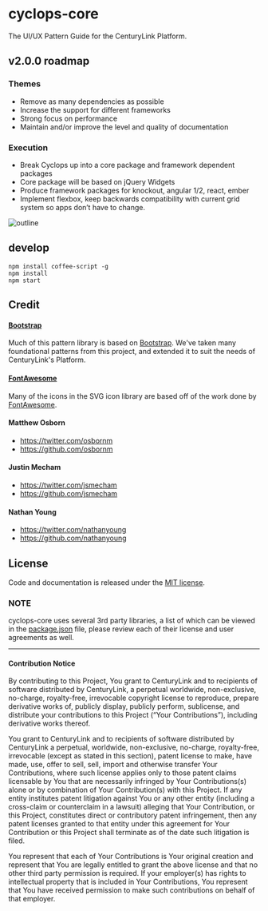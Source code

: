 # cyclops-core
The UI/UX Pattern Guide for the CenturyLink Platform.

## v2.0.0 roadmap

### Themes
- Remove as many dependencies as possible
- Increase the support for different frameworks
- Strong focus on performance
- Maintain and/or improve the level and quality of documentation

### Execution
- Break Cyclops up into a core package and framework dependent packages
- Core package will be based on jQuery Widgets
- Produce framework packages for knockout, angular 1/2, react, ember
- Implement flexbox, keep backwards compatibility with current grid system so apps don’t have to change.

 
![outline](http://i.imgur.com/phGE8Qb.png)

## develop

```
npm install coffee-script -g
npm install
npm start
```

## Credit

#### [Bootstrap](http://getbootstrap.com/)
Much of this pattern library is based on [Bootstrap](http://getbootstrap.com/). We've taken many
foundational patterns from this project, and extended it to suit the needs of CenturyLink's
Platform.

#### [FontAwesome](http://fontawesome.io/)
Many of the icons in the SVG icon library are based off of the work done by
[FontAwesome](https://github.com/FortAwesome/Font-Awesome).

#### Matthew Osborn
* https://twitter.com/osbornm
* https://github.com/osbornm

#### Justin Mecham
* https://twitter.com/jsmecham
* https://github.com/jsmecham

#### Nathan Young
* https://twitter.com/nathanyoung
* https://github.com/nathanyoung

## License

Code and documentation is released under the
[MIT license](https://github.com/cyclopsproject/cyclops-core/blob/master/LICENSE).

### NOTE
cyclops-core uses several 3rd party libraries, a list of which can be viewed in the
[package.json](https://github.com/cyclopsproject/cyclops-core/blob/master/package.json) file,
please review each of their license and user agreements as well.

---

#### Contribution Notice

By contributing to this Project, You grant to CenturyLink and to recipients of software distributed
by CenturyLink, a perpetual worldwide, non-exclusive, no-charge, royalty-free, irrevocable copyright
license to reproduce, prepare derivative works of, publicly display, publicly perform, sublicense,
and distribute your contributions to this Project (“Your Contributions”), including derivative works
 thereof.

You grant to CenturyLink and to recipients of software distributed by CenturyLink a perpetual,
worldwide, non-exclusive, no-charge, royalty-free, irrevocable (except as stated in this section),
patent license to make, have made, use, offer to sell, sell, import and otherwise transfer Your
Contributions, where such license applies only to those patent claims licensable by You that are
necessarily infringed by Your Contributions(s) alone or by combination of Your Contribution(s) with
this Project. If any entity institutes patent litigation against You or any other entity (including
  a cross-claim or counterclaim in a lawsuit) alleging that Your Contribution, or this Project,
  constitutes direct or contributory patent infringement, then any patent licenses granted to that
  entity under this agreement for Your Contribution or this Project shall terminate as of the date
  such litigation is filed.

You represent that each of Your Contributions is Your original creation and represent that You are
legally entitled to grant the above license and that no other third party permission is required.
If your employer(s) has rights to intellectual property that is included in Your Contributions,
You represent that You have received permission to make such contributions on behalf of that
employer.
